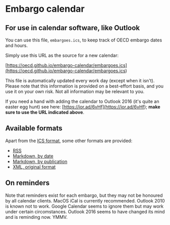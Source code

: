 # Embargo calendar

## For use in calendar software, like Outlook

You can use this file, `embargoes.ics`, to keep track of OECD embargo dates and hours.

Simply use this URL as the source for a new calendar: 

[https://oecd.github.io/embargo-calendar/embargoes.ics](<https://oecd.github.io/embargo-calendar/embargoes.ics>)

This file is automatically updated every work day (except when it isn't).  Please note that this information is provided on a best-effort basis, and you use it on your own risk. Not all information may be relevant to you.

If you need a hand with adding the calendar to Outlook 2016 (it's quite an easter egg hunt) see here: [https://ior.ad/6vHf](<https://ior.ad/6vHf>); **make sure to use the URL indicated above**.

## Available formats

Apart from the [ICS format](https://oecd.github.io/embargo-calendar/embargoes.ics), some other formats are provided:

* [RSS](embargoes.rss)
* [Markdown, by date](embargoes-by-date.md)
* [Markdown, by publication](embargoes-by-publication.md)
* [XML, original format](official-embargoes.xml)

## On reminders

Note that reminders exist for each embargo, but they may not be honoured by all calendar clients. MacOS iCal is currently recommended. Outlook 2010 is known not to work. Google Calendar seems to ignore them but may work under certain circomstances. Outlook 2016 seems to have changed its mind and is reminding now. YMMV.
